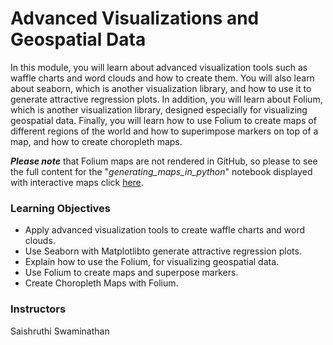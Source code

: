 # Advanced Visualizations and Geospatial Data
In this module, you will learn about advanced visualization tools such as waffle charts and word clouds and how to create them. You will also learn about seaborn, which is another visualization library, and how to use it to generate attractive regression plots. In addition, you will learn about Folium, which is another visualization library, designed especially for visualizing geospatial data. Finally, you will learn how to use Folium to create maps of different regions of the world and how to superimpose markers on top of a map, and how to create choropleth maps.

*__Please note__* that Folium maps are not rendered in GitHub, so please to see the full content for the "_generating_maps_in_python_" notebook displayed with interactive maps click [here](https://nbviewer.jupyter.org/github/saulovillasenor/ibm_data_science_professional_certificate/blob/main/course8_data_visualization_with_python/week3_advanced_visualizations_and_geospatial_data/generating_maps_in_python.ipynb).

### Learning Objectives
- Apply advanced visualization tools to create waffle charts and word clouds.
- Use Seaborn with Matplotlibto generate attractive regression plots.
- Explain how to use the Folium, for visualizing geospatial data.
- Use Folium to create maps and superpose markers.
- Create Choropleth Maps with Folium.

### Instructors
Saishruthi Swaminathan
